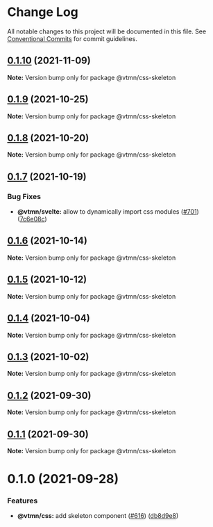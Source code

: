# Change Log

All notable changes to this project will be documented in this file.
See [Conventional Commits](https://conventionalcommits.org) for commit guidelines.

## [0.1.10](https://github.com/Decathlon/vitamin-web/compare/@vtmn/css-skeleton@0.1.9...@vtmn/css-skeleton@0.1.10) (2021-11-09)

**Note:** Version bump only for package @vtmn/css-skeleton





## [0.1.9](https://github.com/Decathlon/vitamin-web/compare/@vtmn/css-skeleton@0.1.8...@vtmn/css-skeleton@0.1.9) (2021-10-25)

**Note:** Version bump only for package @vtmn/css-skeleton





## [0.1.8](https://github.com/Decathlon/vitamin-web/compare/@vtmn/css-skeleton@0.1.7...@vtmn/css-skeleton@0.1.8) (2021-10-20)

**Note:** Version bump only for package @vtmn/css-skeleton





## [0.1.7](https://github.com/Decathlon/vitamin-web/compare/@vtmn/css-skeleton@0.1.6...@vtmn/css-skeleton@0.1.7) (2021-10-19)


### Bug Fixes

* **@vtmn/svelte:** allow to dynamically import css modules ([#701](https://github.com/Decathlon/vitamin-web/issues/701)) ([7c6e08c](https://github.com/Decathlon/vitamin-web/commit/7c6e08c4f76aa32fe92f91d7979df73796ff66e7))





## [0.1.6](https://github.com/Decathlon/vitamin-web/compare/@vtmn/css-skeleton@0.1.5...@vtmn/css-skeleton@0.1.6) (2021-10-14)

**Note:** Version bump only for package @vtmn/css-skeleton





## [0.1.5](https://github.com/Decathlon/vitamin-web/compare/@vtmn/css-skeleton@0.1.4...@vtmn/css-skeleton@0.1.5) (2021-10-12)

**Note:** Version bump only for package @vtmn/css-skeleton





## [0.1.4](https://github.com/Decathlon/vitamin-web/compare/@vtmn/css-skeleton@0.1.3...@vtmn/css-skeleton@0.1.4) (2021-10-04)

**Note:** Version bump only for package @vtmn/css-skeleton





## [0.1.3](https://github.com/Decathlon/vitamin-web/compare/@vtmn/css-skeleton@0.1.2...@vtmn/css-skeleton@0.1.3) (2021-10-02)

**Note:** Version bump only for package @vtmn/css-skeleton





## [0.1.2](https://github.com/Decathlon/vitamin-web/compare/@vtmn/css-skeleton@0.1.1...@vtmn/css-skeleton@0.1.2) (2021-09-30)

**Note:** Version bump only for package @vtmn/css-skeleton





## [0.1.1](https://github.com/Decathlon/vitamin-web/compare/@vtmn/css-skeleton@0.1.0...@vtmn/css-skeleton@0.1.1) (2021-09-30)

**Note:** Version bump only for package @vtmn/css-skeleton





# 0.1.0 (2021-09-28)


### Features

* **@vtmn/css:** add skeleton component ([#616](https://github.com/Decathlon/vitamin-web/issues/616)) ([db8d9e8](https://github.com/Decathlon/vitamin-web/commit/db8d9e80eeb56aac8b3b5584b421244eb8588537))
